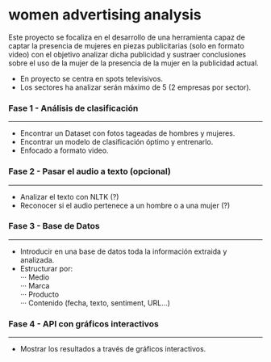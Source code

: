 # women advertising analysis
Este proyecto se focaliza en el desarrollo de una herramienta capaz de captar la presencia de mujeres en piezas publicitarias (solo en formato video) con el objetivo analizar dicha publicidad y sustraer conclusiones sobre el uso de la mujer de la presencia de la mujer en la publicidad actual.  
- En proyecto se centra en spots televisivos.  
- Los sectores ha analizar serán máximo de 5 (2 empresas por sector).

### Fase 1 - Análisis de clasificación
---
- Encontrar un Dataset con fotos tageadas de hombres y mujeres.
- Encontrar un modelo de clasificación óptimo y entrenarlo.
- Enfocado a formato video.  
### Fase 2 - Pasar el audio a texto (opcional)
---
- Analizar el texto con NLTK (?)
- Reconocer si el audio pertenece a un hombre o a una mujer (?)  
### Fase 3 - Base de Datos
---
- Introducir en una base de datos toda la información extraida y analizada.
- Estructurar por:  
··· Medio  
··· Marca  
··· Producto  
··· Contenido (fecha, texto, sentiment, URL...)  
### Fase 4 - API con gráficos interactivos
---
- Mostrar los resultados a través de gráficos interactivos.
